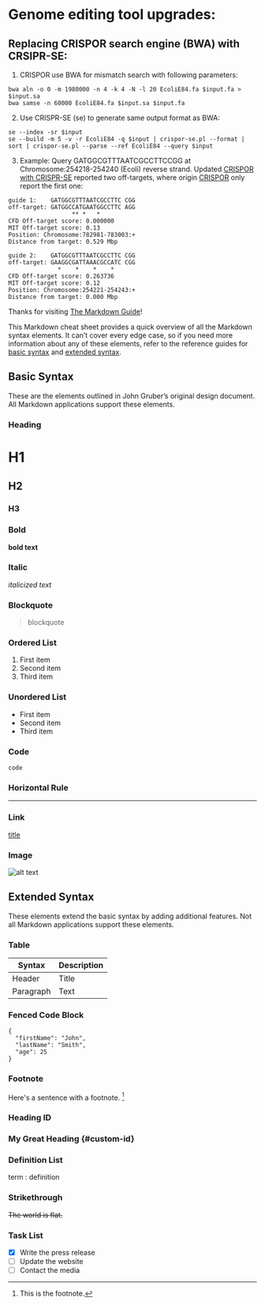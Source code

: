 
# Genome editing tool upgrades:

## Replacing CRISPOR search engine (BWA) with CRSIPR-SE:

1. CRISPOR use BWA for mismatch search with following parameters:
```
bwa aln -o 0 -m 1980000 -n 4 -k 4 -N -l 20 EcoliE84.fa $input.fa > $input.sa
bwa samse -n 60000 EcoliE84.fa $input.sa $input.fa 
```
2. Use CRISPR-SE (se) to generate same output format as BWA: 
```
se --index -sr $input
se --build -m 5 -v -r EcoliE84 -q $input | crispor-se.pl --format | sort | crispor-se.pl --parse --ref EcoliE84 --query $input 
```
3. Example:
Query GATGGCGTTTAATCGCCTTCCGG at Chromosome:254218-254240 (Ecoli) reverse strand. Updated [CRISPOR with CRISPR-SE](http://renlab.sdsc.edu/CRISPR-SE/crispor/crispor.py) reported two off-targets, where origin [CRISPOR](http://crispor.tefor.net/crispor.py) only report the first one:
```
guide 1:    GATGGCGTTTAATCGCCTTC CGG
off-target: GATGGCCATGAATGGCCTTC AGG
                  ** *   *      
CFD Off-target score: 0.000000
MIT Off-target score: 0.13
Position: Chromosome:782981-783003:+
Distance from target: 0.529 Mbp
```
```
guide 2:    GATGGCGTTTAATCGCCTTC CGG
off-target: GAAGGCGATTAAACGCCATC CGG
              *    *    *    *  
CFD Off-target score: 0.263736
MIT Off-target score: 0.12
Position: Chromosome:254221-254243:+
Distance from target: 0.000 Mbp
```


Thanks for visiting [The Markdown Guide](https://www.markdownguide.org)!

This Markdown cheat sheet provides a quick overview of all the Markdown syntax elements. It can’t cover every edge case, so if you need more information about any of these elements, refer to the reference guides for [basic syntax](https://www.markdownguide.org/basic-syntax) and [extended syntax](https://www.markdownguide.org/extended-syntax).

## Basic Syntax

These are the elements outlined in John Gruber’s original design document. All Markdown applications support these elements.

### Heading

# H1
## H2
### H3

### Bold

**bold text**

### Italic

*italicized text*

### Blockquote

> blockquote

### Ordered List

1. First item
2. Second item
3. Third item

### Unordered List

- First item
- Second item
- Third item

### Code

`code`

### Horizontal Rule

---

### Link

[title](https://www.example.com)

### Image

![alt text](image.jpg)

## Extended Syntax

These elements extend the basic syntax by adding additional features. Not all Markdown applications support these elements.

### Table

| Syntax | Description |
| ----------- | ----------- |
| Header | Title |
| Paragraph | Text |

### Fenced Code Block

```
{
  "firstName": "John",
  "lastName": "Smith",
  "age": 25
}
```

### Footnote

Here's a sentence with a footnote. [^1]

[^1]: This is the footnote.

### Heading ID

### My Great Heading {#custom-id}

### Definition List

term
: definition

### Strikethrough

~~The world is flat.~~

### Task List

- [x] Write the press release
- [ ] Update the website
- [ ] Contact the media
